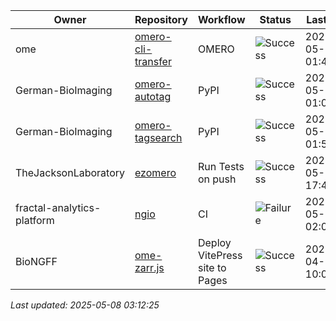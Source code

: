 | Owner | Repository | Workflow | Status | Last Run | URL |
| ----- | ---------- | -------- | ------ | -------- | --- |
| ome | [omero-cli-transfer](https://github.com/ome/omero-cli-transfer) | OMERO | ![Success](https://img.shields.io/badge/Success-brightgreen) | 2025-05-08 01:40:57 | [14896771144](https://github.com/ome/omero-cli-transfer/actions/runs/14896771144) |
| German-BioImaging | [omero-autotag](https://github.com/German-BioImaging/omero-autotag) | PyPI | ![Success](https://img.shields.io/badge/Success-brightgreen) | 2025-05-08 01:02:37 | [14896330745](https://github.com/German-BioImaging/omero-autotag/actions/runs/14896330745) |
| German-BioImaging | [omero-tagsearch](https://github.com/German-BioImaging/omero-tagsearch) | PyPI | ![Success](https://img.shields.io/badge/Success-brightgreen) | 2025-05-08 01:53:07 | [14896905508](https://github.com/German-BioImaging/omero-tagsearch/actions/runs/14896905508) |
| TheJacksonLaboratory | [ezomero](https://github.com/TheJacksonLaboratory/ezomero) | Run Tests on push | ![Success](https://img.shields.io/badge/Success-brightgreen) | 2025-05-07 17:49:44 | [14889918626](https://github.com/TheJacksonLaboratory/ezomero/actions/runs/14889918626) |
| fractal-analytics-platform | [ngio](https://github.com/fractal-analytics-platform/ngio) | CI | ![Failure](https://img.shields.io/badge/Failure-red) | 2025-05-04 02:02:22 | [14816651011](https://github.com/fractal-analytics-platform/ngio/actions/runs/14816651011) |
| BioNGFF | [ome-zarr.js](https://github.com/BioNGFF/ome-zarr.js) | Deploy VitePress site to Pages | ![Success](https://img.shields.io/badge/Success-brightgreen) | 2025-04-04 10:04:17 | [14262943398](https://github.com/BioNGFF/ome-zarr.js/actions/runs/14262943398) |


*Last updated: 2025-05-08 03:12:25*